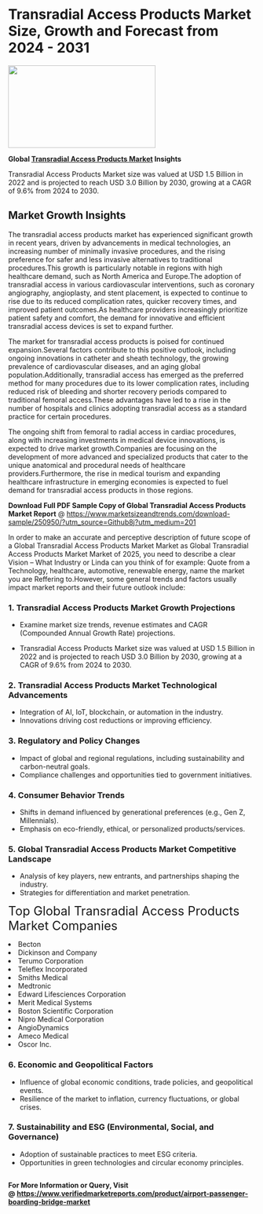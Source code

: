 <H1>Transradial Access Products Market Size, Growth and Forecast from 2024 - 2031</H1><img class="aligncenter size-medium wp-image-584254" src="https://thirdeyenews.in/wp-content/uploads/2024/09/Global-Market-Research-300x168.jpeg" alt="" width="300" height="168" /><p><strong>Global&nbsp;<a href="https://www.marketsizeandtrends.com/download-sample/250950/?utm_source=Github8j?utm_medium=201">Transradial Access Products Market</a> Insights</strong></p><p>Transradial Access Products Market size was valued at USD 1.5 Billion in 2022 and is projected to reach USD 3.0 Billion by 2030, growing at a CAGR of 9.6% from 2024 to 2030.</p><p><h2>Market Growth Insights</h2> <p>The transradial access products market has experienced significant growth in recent years, driven by advancements in medical technologies, an increasing number of minimally invasive procedures, and the rising preference for safer and less invasive alternatives to traditional procedures.This growth is particularly notable in regions with high healthcare demand, such as North America and Europe.The adoption of transradial access in various cardiovascular interventions, such as coronary angiography, angioplasty, and stent placement, is expected to continue to rise due to its reduced complication rates, quicker recovery times, and improved patient outcomes.As healthcare providers increasingly prioritize patient safety and comfort, the demand for innovative and efficient transradial access devices is set to expand further.</p> <p>The market for transradial access products is poised for continued expansion.Several factors contribute to this positive outlook, including ongoing innovations in catheter and sheath technology, the growing prevalence of cardiovascular diseases, and an aging global population.Additionally, transradial access has emerged as the preferred method for many procedures due to its lower complication rates, including reduced risk of bleeding and shorter recovery periods compared to traditional femoral access.These advantages have led to a rise in the number of hospitals and clinics adopting transradial access as a standard practice for certain procedures.</p> <p>The ongoing shift from femoral to radial access in cardiac procedures, along with increasing investments in medical device innovations, is expected to drive market growth.Companies are focusing on the development of more advanced and specialized products that cater to the unique anatomical and procedural needs of healthcare providers.Furthermore, the rise in medical tourism and expanding healthcare infrastructure in emerging economies is expected to fuel demand for transradial access products in those regions.</p> <p><span class=""><strong>Download Full PDF Sample Copy of Global Transradial Access Products Market Report</strong> @ <a href="https://www.marketsizeandtrends.com/download-sample/250950/?utm_source=Github8j?utm_medium=201" target="_blank">https://www.marketsizeandtrends.com/download-sample/250950/?utm_source=Github8j?utm_medium=201</a></span></p><p>In order to make an accurate and perceptive description of future scope of a Global&nbsp;Transradial Access Products Market Market as Global&nbsp;Transradial Access Products Market Market of 2025, you need to describe a clear Vision &ndash; What Industry or Linda can you think of for example: Quote from a Technology, healthcare, automotive, renewable energy, name the market you are Reffering to.However, some general trends and factors usually impact market reports and their future outlook include:</p><h3>1.&nbsp;<strong>Transradial Access Products Market Growth Projections</strong></h3><ul><li>Examine market size trends, revenue estimates and CAGR (Compounded Annual Growth Rate) projections.</li><li><p>Transradial Access Products Market size was valued at USD 1.5 Billion in 2022 and is projected to reach USD 3.0 Billion by 2030, growing at a CAGR of 9.6% from 2024 to 2030.</p></li></ul><h3>2.&nbsp;<strong>Transradial Access Products Market Technological Advancements</strong></h3><ul><li>Integration of AI, IoT, blockchain, or automation in the industry.</li><li>Innovations driving cost reductions or improving efficiency.</li></ul><h3>3.&nbsp;<strong>Regulatory and Policy Changes</strong></h3><ul><li>Impact of global and regional regulations, including sustainability and carbon-neutral goals.</li><li>Compliance challenges and opportunities tied to government initiatives.</li></ul><h3>4.&nbsp;<strong>Consumer Behavior Trends</strong></h3><ul><li>Shifts in demand influenced by generational preferences (e.g., Gen Z, Millennials).</li><li>Emphasis on eco-friendly, ethical, or personalized products/services.</li></ul><h3>5.&nbsp;<strong>Global Transradial Access Products Market Competitive Landscape</strong></h3><ul><li>Analysis of key players, new entrants, and partnerships shaping the industry.</li><li>Strategies for differentiation and market penetration.</li></ul><p data-pm-slice="1 1 []"><span style="color: inherit; font-family: inherit; font-size: 25px;">Top Global Transradial Access Products Market Companies</span></p><div class="" data-test-id=""><p><li>Becton</li><li> Dickinson and Company</li><li> Terumo Corporation</li><li> Teleflex Incorporated</li><li> Smiths Medical</li><li> Medtronic</li><li> Edward Lifesciences Corporation</li><li> Merit Medical Systems</li><li> Boston Scientific Corporation</li><li> Nipro Medical Corporation</li><li> AngioDynamics</li><li> Ameco Medical</li><li> Oscor Inc.</li></p></div><h3>6.&nbsp;<strong>Economic and Geopolitical Factors</strong></h3><ul><li>Influence of global economic conditions, trade policies, and geopolitical events.</li><li>Resilience of the market to inflation, currency fluctuations, or global crises.</li></ul><h3>7.&nbsp;<strong>Sustainability and ESG (Environmental, Social, and Governance)</strong></h3><ul><li>Adoption of sustainable practices to meet ESG criteria.</li><li>Opportunities in green technologies and circular economy principles.</li></ul><h2><strong style="font-size: 14px;">For More Information or Query, Visit @&nbsp;</strong><a style="background-color: #ffffff; font-size: 14px;" href="https://www.marketsizeandtrends.com/report/transradial-access-products-market/" target="_blank">https://www.verifiedmarketreports.com/product/airport-passenger-boarding-bridge-market</a></h2>